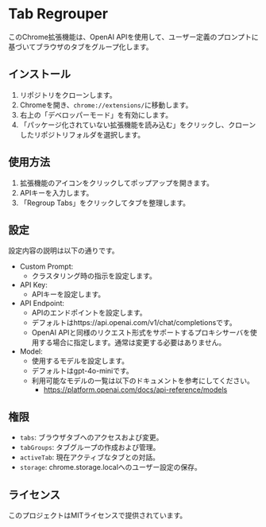 # Tab Regrouper

このChrome拡張機能は、OpenAI APIを使用して、ユーザー定義のプロンプトに基づいてブラウザのタブをグループ化します。

## インストール

1. リポジトリをクローンします。
2. Chromeを開き、`chrome://extensions/`に移動します。
3. 右上の「デベロッパーモード」を有効にします。
4. 「パッケージ化されていない拡張機能を読み込む」をクリックし、クローンしたリポジトリフォルダを選択します。

## 使用方法

1. 拡張機能のアイコンをクリックしてポップアップを開きます。
2. APIキーを入力します。
3. 「Regroup Tabs」をクリックしてタブを整理します。

## 設定
設定内容の説明は以下の通りです。
  - Custom Prompt: 
    - クラスタリング時の指示を設定します。 
  - API Key: 
    - APIキーを設定します。
  - API Endpoint: 
    - APIのエンドポイントを設定します。
    - デフォルトはhttps://api.openai.com/v1/chat/completionsです。
    - OpenAI APIと同様のリクエスト形式をサポートするプロキシサーバを使用する場合に指定します。通常は変更する必要はありません。
  - Model: 
    - 使用するモデルを設定します。
    - デフォルトはgpt-4o-miniです。
    - 利用可能なモデルの一覧は以下のドキュメントを参考にしてください。
      - https://platform.openai.com/docs/api-reference/models

## 権限

- `tabs`: ブラウザタブへのアクセスおよび変更。
- `tabGroups`: タブグループの作成および管理。
- `activeTab`: 現在アクティブなタブとの対話。
- `storage`: chrome.storage.localへのユーザー設定の保存。

## ライセンス

このプロジェクトはMITライセンスで提供されています。